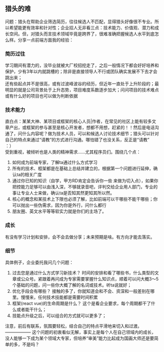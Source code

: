 ## 猎头的难
问题：猎头在帮助企业筛选简历，往往候选人不匹配，显得猎头好像很不专业。所以希望能更有效率和针对性；企业招人无非看三点：技术能力、价值观、潜力和成长空间。但，对猎头而言技术领域毕竟是跨界了，很难准确把握候选人水平到底怎么样。分享一点前端方面我的经验：
### 简历过往  
学习期间有潜力的，没毕业就被大厂校招挖走了，之后一般情况下都会好好培养和保护，少有3年以内就跳槽的；除非是直接领导人不行或团队确实发展不下去才会跳出来；  
还有些起点并不是很高，或有过波峰波谷的经历，但近年一直处于上升阶段的；最明显的就是公司背景处于上升态势，项目难度系数逐步加大；问问项目的技术难点或有什么好的项目也可以做为判断依据  

### 技术能力  
直白点：某某大神、某项目或框架的核心人员|作者，在常见的社区上能有较多文章产出，或框架的参与甚至是核心开发者，想都不用想，赶紧的！！然后是电话沟通了，问什么内容呢？做为技术人员，可以和候选人讨论技术细节；猎头可以针对自己的特点来通过“请教”的方式进行沟通。哪怕错了也没关系，反正是“请教” ：）  
受到重视，被倾听也是人类的精神需求……尤其程序员们。围绕几个点：  
1. 如何成为前端专家，了解ta通过什么方式学习
2. 所有的技术、框架都是在基础上总结并建立的，根据第一个问题进行延伸，确认ta的相关广度
3. 通过你已知的知识（自学，甲方RD肯定会告诉你一些 来做为切入点），如果你把控能力足够可以由浅入深，不够就录音吧，评判交给企业用人部门，专业的事让专业人士来做，确认ta是否知其然更知其所以然。
4. 核心的概念和某技术上下限也必须了解，比如前端可以干哪些不能干哪些；你可以抛出一些伪需求，因为你是外行，问什么都行
5. 朋友圈、英文水平等等软实力就是你们的主场了。
    
### 成长  
有没有学习计划和安排，会不会去做分享；未来预期是啥。有方向才能去落实。  

### 细节  
具体例子，企业委托我问几个问题：  
1. 过去您是通过什么方式学习新技术？
时间的安排和看了哪些书，什么类型的文章或公众号。紧跟着再问成为专家需要掌握什么知识点，顺着可以问大概3～5个基础的问题，问一些你大概了解的名词或技术。听ta说就好；
2. 优化手段会有哪些？
接触的多了，你就知道会和不会、资深和一般差别在哪里。慢慢来，任何技术技能都是需要时间积累
3. 框架(react vue)的生命周期是什么？
这个是看企业要求，每个周期都干了什么或者能干什么；
4. 技能点升级之后，可以组合的方式就可以更多了；  

注意，前后有联系，氛围要轻松，结合自己的特点平滑地来切入和过渡。  
——————
这个问题的初衷看似无解，事实上是每个人在自己领域内的成长，没人能够一下成为某个领域大专家，但培养“审美”能力比起成为国画大师还是要简单的多，不是吗？  
